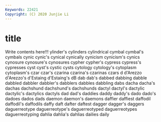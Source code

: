 ```yaml
---
Keywords: 22421
Copyright: (C) 2020 Junjie Li
---
```


# title

Write contents here!!!
ylinder's 
cylinders 
cylindrical
cymbal 
cymbal's 
cymbals 
cynic 
cynic's 
cynical 
cynically 
cynicism 
cynicism's 
cynics
cynosure 
cynosure's 
cynosures 
cypher 
cypher's 
cypress 
cypress's 
cypresses 
cyst 
cyst's
cystic 
cysts 
cytology 
cytology's 
cytoplasm 
cytoplasm's 
czar 
czar's 
czarina 
czarina's
czarinas 
czars 
d 
d'Arezzo 
d'Arezzo's 
d'Estaing 
d'Estaing's 
dB 
dab 
dab's
dabbed 
dabbing 
dabble 
dabbled 
dabbler 
dabbler's 
dabblers 
dabbles 
dabbling 
dabs
dacha 
dacha's 
dachas 
dachshund 
dachshund's 
dachshunds 
dactyl 
dactyl's 
dactylic 
dactylic's
dactylics 
dactyls 
dad 
dad's 
daddies 
daddy 
daddy's 
dado 
dado's 
dadoes
dados 
dads 
daemon 
daemon's 
daemons 
daffier 
daffiest 
daffodil 
daffodil's 
daffodils
daffy 
daft 
dafter 
daftest 
dagger 
dagger's 
daggers 
daguerreotype 
daguerreotype's 
daguerreotyped
daguerreotypes 
daguerreotyping 
dahlia 
dahlia's 
dahlias 
dailies 
daily 

